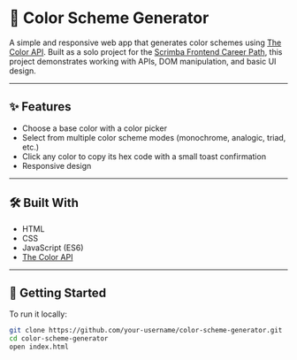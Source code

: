 # 🎨 Color Scheme Generator

A simple and responsive web app that generates color schemes using [The Color API](https://www.thecolorapi.com/). Built as a solo project for the [Scrimba Frontend Career Path](https://scrimba.com/learn/frontend), this project demonstrates working with APIs, DOM manipulation, and basic UI design.

---

## ✨ Features

- Choose a base color with a color picker
- Select from multiple color scheme modes (monochrome, analogic, triad, etc.)
- Click any color to copy its hex code with a small toast confirmation
- Responsive design

---

## 🛠️ Built With

- HTML
- CSS
- JavaScript (ES6)
- [The Color API](https://www.thecolorapi.com/)

---

## 🚀 Getting Started

To run it locally:

```bash
git clone https://github.com/your-username/color-scheme-generator.git
cd color-scheme-generator
open index.html
